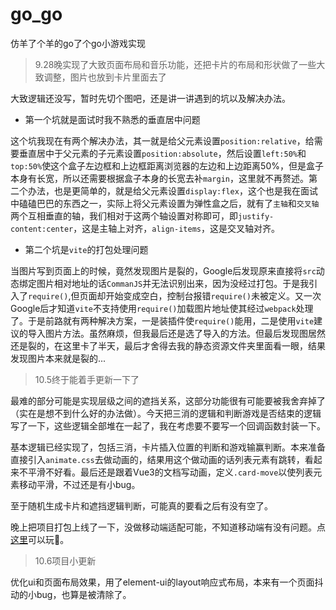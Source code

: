 # go_go
仿羊了个羊的go了个go小游戏实现

> 9.28晚实现了大致页面布局和音乐功能，还把卡片的布局和形状做了一些大致调整，图片也放到卡片里面去了

大致逻辑还没写，暂时先切个图吧，还是讲一讲遇到的坑以及解决办法。

- 第一个坑就是面试时我不熟悉的垂直居中问题

这个坑我现在有两个解决办法，其一就是给父元素设置`position:relative`，给需要垂直居中于父元素的子元素设置`position:absolute`，然后设置`left:50%`和`top:50%`使这个盒子左边框和上边框距离浏览器的左边和上边距离50%，但是盒子本身有长宽，所以还需要根据盒子本身的长宽去补`margin`，这里就不再赘述。第二个办法，也是更简单的，就是给父元素设置`display:flex`，这个也是我在面试中磕磕巴巴的东西之一，实际上将父元素设置为弹性盒之后，就有了`主轴`和`交叉轴`两个互相垂直的轴，我们相对于这两个轴设置对称即可，即`justify-content:center`，这是主轴上对齐，`align-items`，这是交叉轴对齐。

- 第二个坑是`vite`的打包处理问题

当图片写到页面上的时候，竟然发现图片是裂的，Google后发现原来直接将`src`动态绑定图片相对地址的话`CommanJS`并无法识别出来，因为没经过打包。于是我引入了`require()`,但页面却开始变成空白，控制台报错`require()`未被定义。又一次Google后才知道`vite`不支持使用`require()`加载图片地址使其经过`webpack`处理了。于是前路就有两种解决方案，一是装插件使`require()`能用，二是使用`vite`建议的导入图片方法。虽然麻烦，但我最后还是选了导入的方法。但最后发现图居然还是裂的，在这里卡了半天，最后才舍得去我的静态资源文件夹里面看一眼，结果发现图片本来就是裂的...

> 10.5终于能着手更新一下了

最难的部分可能是实现层级之间的遮挡关系，这部分功能很有可能要被我舍弃掉了（实在是想不到什么好的办法做）。今天把三消的逻辑和判断游戏是否结束的逻辑写了一下，这些逻辑全部堆在一起了，我在考虑要不要写一个回调函数封装一下。

基本逻辑已经实现了，包括三消，卡片插入位置的判断和游戏输赢判断。本来准备直接引入`animate.css`去做动画的，结果用这个做动画的话列表元素有跳转，看起来不平滑不好看。最后还是跟着Vue3的文档写动画，定义`.card-move`以使列表元素移动平滑，不过还是有小bug。

至于随机生成卡片和遮挡逻辑判断，可能真的要看之后有没有空了。

晚上把项目打包上线了一下，没做移动端适配可能，不知道移动端有没有问题。点[这里](http://106.15.38.27/)可以玩👀。

> 10.6项目小更新

优化ui和页面布局效果，用了element-ui的layout响应式布局，本来有一个页面抖动的小bug，也算是被清除了。
